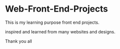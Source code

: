 # Web-Front-End-Projects

This is my learning purpose front end projects.

inspired and learned from many websites and designs.

Thank you all
